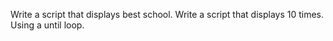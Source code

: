 Write a script that displays best school.
Write a script that displays 10 times.
Using a until loop.
